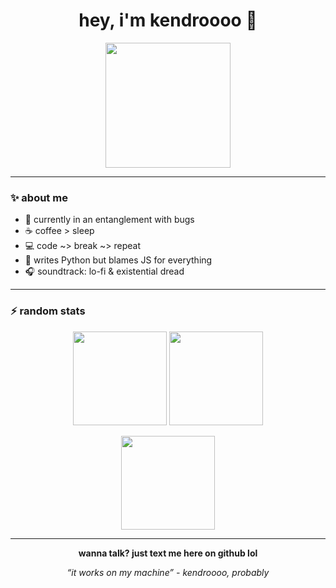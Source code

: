 <h1 align="center">hey, i'm kendroooo 👋</h1>

<p align="center">
  <img src="https://media.giphy.com/media/fFKufW0X6hY3O/giphy.gif" width="200">
</p>

---

### ✨ about me  
- 🐛 currently in an entanglement with bugs  
- ☕ coffee > sleep  
- 💻 code ~> break ~> repeat  
- 🐍 writes Python but blames JS for everything  
- 🎧 soundtrack: lo-fi & existential dread  

---

### ⚡ random stats

<p align="center">
  <img src="https://github-readme-stats.vercel.app/api?username=kendroooo&show_icons=true&theme=tokyonight&hide_border=true" height="150"/>
  <img src="https://github-readme-streak-stats.herokuapp.com/?user=kendroooo&theme=tokyonight&hide_border=true" height="150"/>
</p>

<p align="center">
  <img src="https://github-readme-stats.vercel.app/api/top-langs/?username=kendroooo&layout=compact&theme=tokyonight&hide_border=true" height="150"/>
</p>

---

<p align="center">
  <b>wanna talk? just text me here on github lol</b>
</p>

<p align="center">
  <i>“it works on my machine” - kendroooo, probably</i>
</p>
